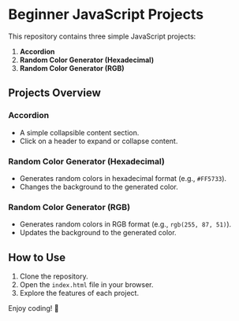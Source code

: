 # Beginner JavaScript Projects

This repository contains three simple JavaScript projects:

1. **Accordion**
2. **Random Color Generator (Hexadecimal)**
3. **Random Color Generator (RGB)**

## Projects Overview

### Accordion
- A simple collapsible content section.
- Click on a header to expand or collapse content.

### Random Color Generator (Hexadecimal)
- Generates random colors in hexadecimal format (e.g., `#FF5733`).
- Changes the background to the generated color.

### Random Color Generator (RGB)
- Generates random colors in RGB format (e.g., `rgb(255, 87, 51)`).
- Updates the background to the generated color.

## How to Use
1. Clone the repository.
2. Open the `index.html` file in your browser.
3. Explore the features of each project.



Enjoy coding! 🎉
